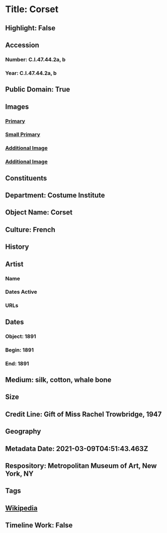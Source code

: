 # Title: Corset
## Highlight: False
## Accession
### Number: C.I.47.44.2a, b
### Year: C.I.47.44.2a, b
## Public Domain: True
## Images
### [Primary](https://images.metmuseum.org/CRDImages/ci/original/CI47.44.2_F.jpg)
### [Small Primary](https://images.metmuseum.org/CRDImages/ci/web-large/CI47.44.2_F.jpg)
### [Additional Image](https://images.metmuseum.org/CRDImages/ci/original/CI47.44.2_B.jpg)
### [Additional Image](https://images.metmuseum.org/CRDImages/ci/original/CI47.44.2_label.jpg)
## Constituents
## Department: Costume Institute
## Object Name: Corset
## Culture: French
## History
## Artist
### Name
### Dates Active
### URLs
## Dates
### Object: 1891
### Begin: 1891
### End: 1891
## Medium: silk, cotton, whale bone
## Size
## Credit Line: Gift of Miss Rachel Trowbridge, 1947
## Geography
## Metadata Date: 2021-03-09T04:51:43.463Z
## Respository: Metropolitan Museum of Art, New York, NY
## Tags
## [Wikipedia](https://www.wikidata.org/wiki/Q105100529)
## Timeline Work: False